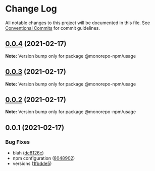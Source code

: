 # Change Log

All notable changes to this project will be documented in this file.
See [Conventional Commits](https://conventionalcommits.org) for commit guidelines.

## [0.0.4](https://github.com/developer239/monorepo-npm/compare/@monorepo-npm/usage@0.0.3...@monorepo-npm/usage@0.0.4) (2021-02-17)

**Note:** Version bump only for package @monorepo-npm/usage





## [0.0.3](https://github.com/developer239/monorepo-npm/compare/@monorepo-npm/usage@0.0.2...@monorepo-npm/usage@0.0.3) (2021-02-17)

**Note:** Version bump only for package @monorepo-npm/usage





## [0.0.2](https://github.com/developer239/monorepo-npm/compare/@monorepo-npm/usage@0.0.1...@monorepo-npm/usage@0.0.2) (2021-02-17)

**Note:** Version bump only for package @monorepo-npm/usage





## 0.0.1 (2021-02-17)


### Bug Fixes

* blah ([dc8126c](https://github.com/developer239/monorepo-npm/commit/dc8126caa5a27a58bf094063cf002e8bfabc7714))
* npm configuration ([8048902](https://github.com/developer239/monorepo-npm/commit/804890284f5b2e56282fc8a6b1b45440f01831be))
* versions ([1fbdde5](https://github.com/developer239/monorepo-npm/commit/1fbdde551d8ebbeee37cd276eb6745e742802266))
